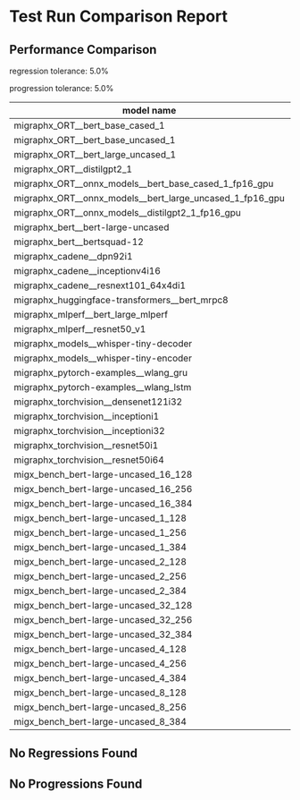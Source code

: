 # Test Run Comparison Report

## Performance Comparison

regression tolerance: 5.0%

progression tolerance: 5.0%

|model name|exit_status|analysis|old_time_ms|new_time_ms|change_ms|percent_change|
|---|---|---|---|---|---|---|
|migraphx_ORT__bert_base_cased_1|PASS|within tol|85.0892|85.842|0.7528|0.88%|
|migraphx_ORT__bert_base_uncased_1|PASS|within tol|86.3704|85.7763|-0.5941|-0.69%|
|migraphx_ORT__bert_large_uncased_1|PASS|progression|282.6826|256.1832|-26.4994|-9.37%|
|migraphx_ORT__distilgpt2_1|PASS|within tol|35.5755|34.3422|-1.2333|-3.47%|
|migraphx_ORT__onnx_models__bert_base_cased_1_fp16_gpu|Numerics|within tol|84.1125|85.3935|1.281|1.52%|
|migraphx_ORT__onnx_models__bert_large_uncased_1_fp16_gpu|Numerics|within tol|250.797|260.7195|9.9225|3.96%|
|migraphx_ORT__onnx_models__distilgpt2_1_fp16_gpu|Numerics|within tol|43.0209|41.7541|-1.2668|-2.94%|
|migraphx_bert__bert-large-uncased|PASS|progression|527.8217|380.3005|-147.5212|-27.95%|
|migraphx_bert__bertsquad-12|PASS|regression|85.3197|95.2345|9.9147|11.62%|
|migraphx_cadene__dpn92i1|PASS|within tol|183.6186|181.2975|-2.321|-1.26%|
|migraphx_cadene__inceptionv4i16|PASS|within tol|6389.1483|6195.4544|-193.6939|-3.03%|
|migraphx_cadene__resnext101_64x4di1|PASS|progression|380.5771|346.4563|-34.1209|-8.97%|
|migraphx_huggingface-transformers__bert_mrpc8|PASS|regression|383.7925|515.3504|131.5579|34.28%|
|migraphx_mlperf__bert_large_mlperf|Numerics|within tol|431.316|417.9044|-13.4116|-3.11%|
|migraphx_mlperf__resnet50_v1|PASS|within tol|103.8959|102.2269|-1.669|-1.61%|
|migraphx_models__whisper-tiny-decoder|PASS|within tol|32.7171|33.7906|1.0735|3.28%|
|migraphx_models__whisper-tiny-encoder|Numerics|within tol|194.6398|192.4073|-2.2325|-1.15%|
|migraphx_pytorch-examples__wlang_gru|PASS|within tol|86.8854|83.6761|-3.2093|-3.69%|
|migraphx_pytorch-examples__wlang_lstm|PASS|regression|41.6922|46.4728|4.7805|11.47%|
|migraphx_torchvision__densenet121i32|PASS|within tol|1362.4453|1319.7812|-42.664|-3.13%|
|migraphx_torchvision__inceptioni1|PASS|regression|213.0347|273.8172|60.7825|28.53%|
|migraphx_torchvision__inceptioni32|PASS|within tol|6091.832|6125.3726|33.5406|0.55%|
|migraphx_torchvision__resnet50i1|PASS|within tol|95.9875|99.9656|3.9781|4.14%|
|migraphx_torchvision__resnet50i64|PASS|within tol|5539.1471|5445.7811|-93.366|-1.69%|
|migx_bench_bert-large-uncased_16_128|PASS|within tol|2574.6706|2633.1641|58.4935|2.27%|
|migx_bench_bert-large-uncased_16_256|PASS|within tol|4138.0227|4101.8992|-36.1235|-0.87%|
|migx_bench_bert-large-uncased_16_384|Numerics|within tol|5894.7975|5735.0399|-159.7577|-2.71%|
|migx_bench_bert-large-uncased_1_128|PASS|within tol|159.5659|160.7104|1.1445|0.72%|
|migx_bench_bert-large-uncased_1_256|PASS|within tol|266.6393|262.7358|-3.9036|-1.46%|
|migx_bench_bert-large-uncased_1_384|PASS|within tol|388.7391|370.9855|-17.7536|-4.57%|
|migx_bench_bert-large-uncased_2_128|PASS|progression|435.7871|405.9731|-29.814|-6.84%|
|migx_bench_bert-large-uncased_2_256|PASS|within tol|592.4903|604.8436|12.3533|2.08%|
|migx_bench_bert-large-uncased_2_384|PASS|within tol|808.5197|831.6916|23.172|2.87%|
|migx_bench_bert-large-uncased_32_128|PASS|within tol|5197.2017|5130.868|-66.3337|-1.28%|
|migx_bench_bert-large-uncased_32_256|PASS|regression|8140.9782|8671.4455|530.4673|6.52%|
|migx_bench_bert-large-uncased_32_384|Numerics|within tol|11669.7002|11281.0877|-388.6125|-3.33%|
|migx_bench_bert-large-uncased_4_128|PASS|within tol|733.1534|732.0986|-1.0547|-0.14%|
|migx_bench_bert-large-uncased_4_256|PASS|progression|1259.6062|1115.0781|-144.5281|-11.47%|
|migx_bench_bert-large-uncased_4_384|PASS|regression|1524.6127|1675.1288|150.5161|9.87%|
|migx_bench_bert-large-uncased_8_128|PASS|progression|1480.9059|1363.4276|-117.4783|-7.93%|
|migx_bench_bert-large-uncased_8_256|PASS|progression|2375.6801|2091.7503|-283.9298|-11.95%|
|migx_bench_bert-large-uncased_8_384|PASS|regression|2975.7977|3172.9328|197.1352|6.62%|

## No Regressions Found

## No Progressions Found


